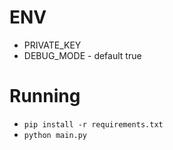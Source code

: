 # ENV
- PRIVATE_KEY
- DEBUG_MODE - default true

# Running
- `pip install -r requirements.txt`
- `python main.py`